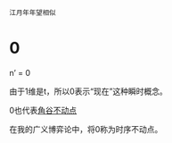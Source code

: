     江月年年望相似

# 0

n’ = 0

由于1维是t，所以0表示“现在”这种瞬时概念。

0也代表[角谷不动点](https://zh.wikipedia.org/wiki/%E4%B8%8D%E5%8A%A8%E7%82%B9%E5%AE%9A%E7%90%86)

在我的广义博弈论中，将0称为时序不动点。